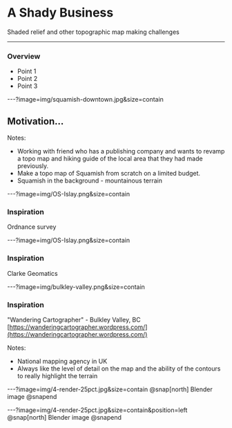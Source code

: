 # A Shady Business

Shaded relief and other topographic map making challenges

---

### Overview

- Point 1
- Point 2
- Point 3

---?image=img/squamish-downtown.jpg&size=contain
## Motivation...
Notes:
 - Working with friend who has a publishing company and wants to revamp a topo map and hiking guide of the local area that they had made previously.
 - Make a topo map of Squamish from scratch on a limited budget.
 - Squamish in the background - mountainous terrain

---?image=img/OS-Islay.png&size=contain
### Inspiration
Ordnance survey

---?image=img/OS-Islay.png&size=contain
### Inspiration
Clarke Geomatics

---?image=img/bulkley-valley.png&size=contain
### Inspiration
"Wandering Cartographer" - Bulkley Valley, BC
[https://wanderingcartographer.wordpress.com/](https://wanderingcartographer.wordpress.com/)


Notes:
  - National mapping agency in UK
  - Always like the level of detail on the map and the ability of the contours to really highlight the terrain


---?image=img/4-render-25pct.jpg&size=contain
@snap[north]
Blender image
@snapend

---?image=img/4-render-25pct.jpg&size=contain&position=left
@snap[north]
Blender image
@snapend
